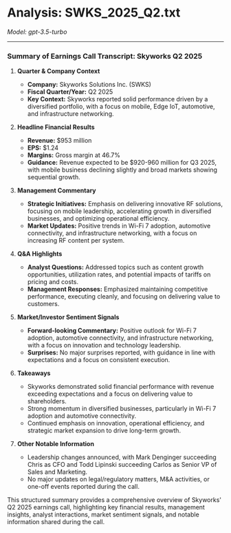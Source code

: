 # Analysis: SWKS_2025_Q2.txt

*Model: gpt-3.5-turbo*

---

### Summary of Earnings Call Transcript: Skyworks Q2 2025

1. **Quarter & Company Context**
   - **Company:** Skyworks Solutions Inc. (SWKS)
   - **Fiscal Quarter/Year:** Q2 2025
   - **Key Context:** Skyworks reported solid performance driven by a diversified portfolio, with a focus on mobile, Edge IoT, automotive, and infrastructure networking.

2. **Headline Financial Results**
   - **Revenue:** $953 million
   - **EPS:** $1.24
   - **Margins:** Gross margin at 46.7%
   - **Guidance:** Revenue expected to be $920-960 million for Q3 2025, with mobile business declining slightly and broad markets showing sequential growth.

3. **Management Commentary**
   - **Strategic Initiatives:** Emphasis on delivering innovative RF solutions, focusing on mobile leadership, accelerating growth in diversified businesses, and optimizing operational efficiency.
   - **Market Updates:** Positive trends in Wi-Fi 7 adoption, automotive connectivity, and infrastructure networking, with a focus on increasing RF content per system.

4. **Q&A Highlights**
   - **Analyst Questions:** Addressed topics such as content growth opportunities, utilization rates, and potential impacts of tariffs on pricing and costs.
   - **Management Responses:** Emphasized maintaining competitive performance, executing cleanly, and focusing on delivering value to customers.

5. **Market/Investor Sentiment Signals**
   - **Forward-looking Commentary:** Positive outlook for Wi-Fi 7 adoption, automotive connectivity, and infrastructure networking, with a focus on innovation and technology leadership.
   - **Surprises:** No major surprises reported, with guidance in line with expectations and a focus on consistent execution.

6. **Takeaways**
   - Skyworks demonstrated solid financial performance with revenue exceeding expectations and a focus on delivering value to shareholders.
   - Strong momentum in diversified businesses, particularly in Wi-Fi 7 adoption and automotive connectivity.
   - Continued emphasis on innovation, operational efficiency, and strategic market expansion to drive long-term growth.

7. **Other Notable Information**
   - Leadership changes announced, with Mark Denginger succeeding Chris as CFO and Todd Lipinski succeeding Carlos as Senior VP of Sales and Marketing.
   - No major updates on legal/regulatory matters, M&A activities, or one-off events reported during the call.

This structured summary provides a comprehensive overview of Skyworks' Q2 2025 earnings call, highlighting key financial results, management insights, analyst interactions, market sentiment signals, and notable information shared during the call.